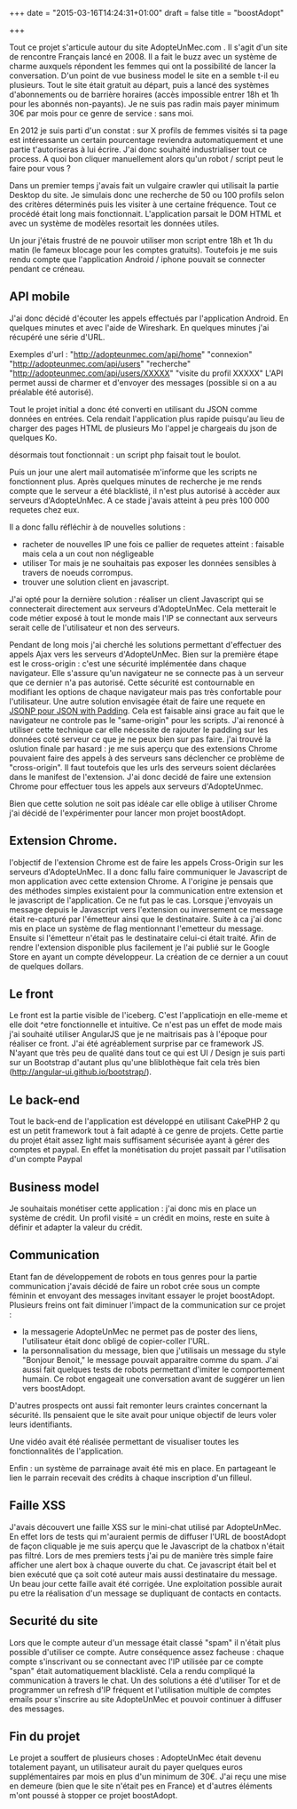 +++
date = "2015-03-16T14:24:31+01:00"
draft = false
title = "boostAdopt"

+++

Tout ce projet s'articule autour du site AdopteUnMec.com . Il s'agit d'un site de rencontre Français lancé en 2008. Il a fait le buzz avec un système de charme auxquels répondent les femmes qui ont la possibilité de lancer la conversation. D'un point de vue business model le site en a semble t-il eu plusieurs. Tout le site était gratuit au départ, puis a lancé des systèmes d'abonnements ou de barrière horaires  (accès impossible entrer 18h et 1h pour les abonnés non-payants). Je ne suis pas radin mais payer minimum 30€ par mois pour ce genre de service : sans moi.

En 2012 je suis parti d'un constat : sur X profils de femmes visités si ta page est intéressante un certain pourcentage reviendra automatiquement et une partie t'autoriseras à lui écrire. J'ai donc souhaité industrialiser tout ce process. A quoi bon cliquer manuellement alors qu'un robot / script peut le faire pour vous ?

Dans un premier temps j'avais fait un vulgaire crawler qui utilisait la partie Desktop du site. Je simulais donc une recherche de 50 ou 100 profils selon des critères déterminés puis les visiter à une certaine fréquence. Tout ce procédé était long mais fonctionnait. L'application parsait le DOM HTML et avec un système de modèles resortait les données utiles.

Un jour j'étais frustré de ne pouvoir utiliser mon script entre 18h et 1h du matin (le fameux blocage pour les comptes gratuits). Toutefois je me suis rendu compte que l'application Android / iphone pouvait se connecter pendant ce créneau. 


## API mobile
J'ai donc décidé d'écouter les appels effectués par l'application Android. En quelques minutes et avec l'aide de Wireshark. En quelques minutes j'ai récupéré une série d'URL.

Exemples d'url :
"http://adopteunmec.com/api/home" "connexion"
"http://adopteunmec.com/api/users" "recherche"
"http://adopteunmec.com/api/users/XXXXX" "visite du profil XXXXX"
L'API permet aussi de charmer et d'envoyer des messages (possible si on a au préalable été autorisé).

Tout le projet initial a donc été converti en utilisant du JSON comme données en entrées. Cela rendait l'application plus rapide puisqu'au lieu de charger des pages HTML de plusieurs Mo l'appel je chargeais du json de quelques Ko.

désormais tout fonctionnait : un script php faisait tout le boulot.

Puis un jour une alert mail automatisée m'informe que les scripts ne fonctionnent plus. Après quelques minutes de recherche je me rends compte que le serveur a été blacklisté, il n'est plus autorisé à accèder aux serveurs d'AdopteUnMec. A ce stade j'avais atteint à peu près 100 000 requetes chez eux. 

Il a donc fallu réfléchir à de nouvelles solutions : 
- racheter de nouvelles IP une fois ce pallier de requetes atteint : faisable mais cela a un cout non négligeable 
- utiliser Tor mais je ne souhaitais pas exposer les données sensibles à travers de noeuds corrompus.
- trouver une solution client en javascript.

J'ai opté pour la dernière solution : réaliser un client Javascript qui se connecterait directement aux serveurs d'AdopteUnMec. Cela metterait le code métier exposé à tout le monde mais l'IP se connectant aux serveurs serait celle de l'utilisateur et non des serveurs.

Pendant de long mois j'ai cherché les solutions permettant d'effectuer des appels Ajax vers les serveurs d'AdopteUnMec. 
Bien sur la première étape est le cross-origin : c'est une sécurité implémentée dans chaque navigateur. Elle s'assure qu'un navigateur ne se connecte pas à un serveur que ce dernier n'a pas autorisé. Cette sécurité est contournable en modifiant les options de chaque navigateur mais pas très confortable pour l'utilisateur. 
Une autre solution envisagée était de faire une requete en [JSONP pour JSON with Padding](http://en.wikipedia.org/wiki/JSONP). Cela est faisable ainsi grace au fait que le navigateur ne controle pas le "same-origin" pour les scripts. J'ai renoncé à utiliser cette technique car elle nécessite de rajouter le padding sur les données coté serveur ce que je ne peux bien sur pas faire.
j'ai trouvé la oslution finale par hasard : je me suis aperçu que des extensions Chrome pouvaient faire des appels à des serveurs sans déclencher ce problème de "cross-origin". Il faut toutefois que les urls des serveurs soient déclarées dans le manifest de l'extension. J'ai donc decidé de faire une extension Chrome pour effectuer tous les appels aux serveurs d'AdopteUnmec.

Bien que cette solution ne soit pas idéale car elle oblige à utiliser Chrome j'ai décidé de l'expérimenter pour lancer mon projet boostAdopt. 

## Extension Chrome.
l'objectif de l'extension Chrome est de faire les appels Cross-Origin sur les serveurs d'AdopteUnMec. Il a donc fallu faire communiquer le Javascript de mon application avec cette extension Chrome. A l'origine je pensais que des méthodes simples existaient pour la communication entre extension et le javascript de l'application. Ce ne fut pas le cas. Lorsque j'envoyais un message depuis le Javascript vers l'extension ou inversement ce message était re-capturé par l'émetteur ainsi que le destinataire. Suite à ca j'ai donc mis en place un système de flag mentionnant l'emetteur du message. Ensuite si l'émetteur n'était pas le destinataire celui-ci était traité. Afin de rendre l'extension disponible plus facilement je l'ai publié sur le Google Store en ayant un compte développeur. La création de ce dernier a un couut de quelques dollars.

## Le front
Le front est la partie visible de l'iceberg. C'est l'applicatiojn en elle-meme et elle doit ^etre fonctionnelle et intuitive. Ce n'est pas un effet de mode mais j'ai souhaité utiliser AngularJS que je ne maitrisais pas à l'époque pour réaliser ce front. J'ai été agréablement surprise par ce framework JS. N'ayant que très peu de qualité dans tout ce qui est UI / Design je suis parti sur un Bootstrap d'autant plus qu'une bliblothèque fait cela très bien (http://angular-ui.github.io/bootstrap/). 


## Le back-end 
Tout le back-end de l'application est développé en utilisant CakePHP 2 qu est un petit framework tout à fait adapté à ce genre de projets. Cette partie du projet était assez light mais suffisament sécurisée ayant à gérer des comptes et paypal. En effet la monétisation du projet passait par l'utilisation d'un compte Paypal 




## Business model
Je souhaitais monétiser cette application : j'ai donc mis en place un système de crédit. Un profil visité = un crédit en moins, reste en suite à définir et adapter la valeur du crédit. 

## Communication
Etant fan de développement de robots en tous genres pour la partie communication j'avais décidé de faire un robot crée sous un compte féminin et envoyant des messages invitant essayer le projet boostAdopt.
Plusieurs freins ont fait diminuer l'impact de la communication sur ce projet :
- la messagerie AdopteUnMec ne permet pas de poster des liens, l'utilisateur était donc obligé de copier-coller l'URL.
- la personnalisation du message, bien que j'utilisais un message du style "Bonjour Benoit," le message pouvait apparaitre comme du spam.
J'ai aussi fait quelques tests de robots permettant d'imiter le comportement humain. Ce robot engageait une conversation avant de suggérer un lien vers boostAdopt.

D'autres prospects ont aussi fait remonter leurs craintes concernant la sécurité. Ils pensaient que le site avait pour unique objectif de leurs voler leurs identifiants.

Une vidéo avait été réalisée permettant de visualiser toutes les fonctionnalités de l'application.

Enfin : un système de parrainage avait été mis en place. En partageant le lien le parrain recevait des crédits à chaque inscription d'un filleul.

## Faille XSS 
J'avais découvert une faille XSS sur le mini-chat utilisé par AdopteUnMec. 
En effet lors de tests qui m'auraient permis de diffuser l'URL de boostAdopt de façon cliquable je me suis aperçu que le Javascript de la chatbox n'était pas filtré. Lors de mes premiers tests j'ai pu de manière très simple faire afficher une alert box à chaque ouverte du chat. Ce javascript était bel et bien exécuté que ça soit coté auteur mais aussi destinataire du message. Un beau jour cette faille avait été corrigée. Une exploitation possible aurait pu etre la réalisation d'un message se dupliquant de contacts en contacts.

## Securité du site
Lors que le compte auteur d'un message était classé "spam" il n'était plus possible d'utiliser ce compte. Autre conséquence assez facheuse : chaque compte s'inscrivant ou se connectant avec l'IP utilisée par ce compte "span" était automatiquement blacklisté. Cela a rendu compliqué la communication à travers le chat. Un des solutions a été d'utiliser Tor et de programmer un refresh d'IP fréquent et l'utilisation multiple de comptes emails pour s'inscrire au site AdopteUnMec et pouvoir continuer à diffuser des messages.

## Fin du projet
Le projet a souffert de plusieurs choses :
AdopteUnMec était devenu totalement payant, un utilisateur aurait du payer quelques euros supplémentaires par mois en plus d'un minimum de 30€. 
J'ai reçu une mise en demeure (bien que le site n'était pes en France)  et d'autres éléments m'ont poussé à stopper ce projet boostAdopt.
